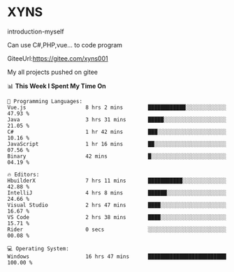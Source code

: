 # XYNS
introduction-myself

Can use C#,PHP,vue... to code program

GiteeUrl:https://gitee.com/xyns001

My all projects pushed on gitee

<!--START_SECTION:waka-->
📊 **This Week I Spent My Time On** 

```text
💬 Programming Languages: 
Vue.js                   8 hrs 2 mins        ████████████░░░░░░░░░░░░░   47.93 % 
Java                     3 hrs 31 mins       █████░░░░░░░░░░░░░░░░░░░░   21.05 % 
C#                       1 hr 42 mins        ███░░░░░░░░░░░░░░░░░░░░░░   10.16 % 
JavaScript               1 hr 16 mins        ██░░░░░░░░░░░░░░░░░░░░░░░   07.56 % 
Binary                   42 mins             █░░░░░░░░░░░░░░░░░░░░░░░░   04.19 % 

🔥 Editors: 
HbuilderX                7 hrs 11 mins       ███████████░░░░░░░░░░░░░░   42.88 % 
IntelliJ                 4 hrs 8 mins        ██████░░░░░░░░░░░░░░░░░░░   24.66 % 
Visual Studio            2 hrs 47 mins       ████░░░░░░░░░░░░░░░░░░░░░   16.67 % 
VS Code                  2 hrs 38 mins       ████░░░░░░░░░░░░░░░░░░░░░   15.71 % 
Rider                    0 secs              ░░░░░░░░░░░░░░░░░░░░░░░░░   00.08 % 

💻 Operating System: 
Windows                  16 hrs 47 mins      █████████████████████████   100.00 % 
```


<!--END_SECTION:waka-->
